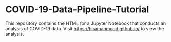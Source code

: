 # COVID-19-Data-Pipeline-Tutorial
This repository contains the HTML for a Jupyter Notebook that conducts an analysis of COVID-19 data. Visit https://hiramahmood.github.io/ to view the analysis.
